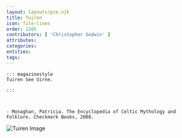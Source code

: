 ```yaml
---
layout: layouts/pce.njk
title: Tuiren
icon: file-lines
order: 2205
contributors: [ 'Christopher Godwin' ]
attributes:
categories:
entities:
tags:
---
```

``` tab [group1:Info]
::: magazinestyle
Tuiren See Uirne.

:::
```
``` tab [group1:Attributes]
```
``` tab [group1:Entities]
```
``` tab [group1:Sources]
- Monaghan, Patricia. The Encyclopedia of Celtic Mythology and Folklore. Checkmark Books, 2008.
```
![Tuiren Image]([None])

